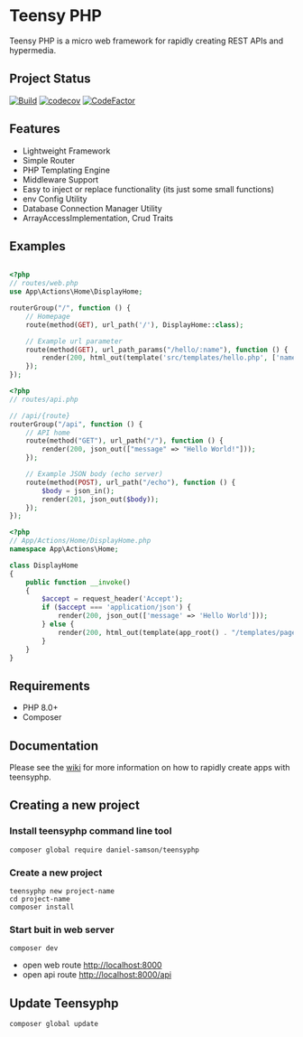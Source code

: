 # Teensy PHP

Teensy PHP is a micro web framework for rapidly creating REST APIs and hypermedia.

## Project Status
[![Build](https://github.com/daniel-samson/teensyphp/actions/workflows/php.yml/badge.svg)](https://github.com/daniel-samson/teensyphp/actions/workflows/php.yml)
[![codecov](https://codecov.io/gh/daniel-samson/teensyphp/branch/main/graph/badge.svg?token=oJv9JF2p1J)](https://codecov.io/gh/daniel-samson/teensyphp)
[![CodeFactor](https://www.codefactor.io/repository/github/daniel-samson/teensyphp/badge)](https://www.codefactor.io/repository/github/daniel-samson/teensyphp)


## Features
- Lightweight Framework
- Simple Router
- PHP Templating Engine
- Middleware Support
- Easy to inject or replace functionality (its just some small functions)
- env Config Utility
- Database Connection Manager Utility
- ArrayAccessImplementation, Crud Traits


## Examples
```php

<?php
// routes/web.php
use App\Actions\Home\DisplayHome;

routerGroup("/", function () {
    // Homepage
    route(method(GET), url_path('/'), DisplayHome::class);

    // Example url parameter
    route(method(GET), url_path_params("/hello/:name"), function () {
        render(200, html_out(template('src/templates/hello.php', ['name' => $_GET[':name']])));
    });
});
```

```php
<?php
// routes/api.php

// /api/{route}
routerGroup("/api", function () {
    // API home
    route(method("GET"), url_path("/"), function () {
        render(200, json_out(["message" => "Hello World!"]));
    });

    // Example JSON body (echo server)
    route(method(POST), url_path("/echo"), function () {
        $body = json_in();
        render(201, json_out($body));
    });
});
```

```php
<?php
// App/Actions/Home/DisplayHome.php
namespace App\Actions\Home;

class DisplayHome
{
    public function __invoke()
    {
        $accept = request_header('Accept');
        if ($accept === 'application/json') {
            render(200, json_out(['message' => 'Hello World']));
        } else {
            render(200, html_out(template(app_root() . "/templates/pages/home.php", [])));
        }
    }
}
```

## Requirements
- PHP 8.0+
- Composer

## Documentation
Please see the [wiki](https://github.com/daniel-samson/teensyphp/wiki) for more information on how to rapidly create apps with teensyphp.

## Creating a new project

### Install teensyphp command line tool

```shell
composer global require daniel-samson/teensyphp
```

### Create a new project

```shell
teensyphp new project-name
cd project-name
composer install
```

### Start buit in web server

```shell
composer dev
```

- open web route [http://localhost:8000](http://localhost:8000)
- open api route [http://localhost:8000/api](http://localhost:8000/api)

## Update Teensyphp

```shell
composer global update
```
